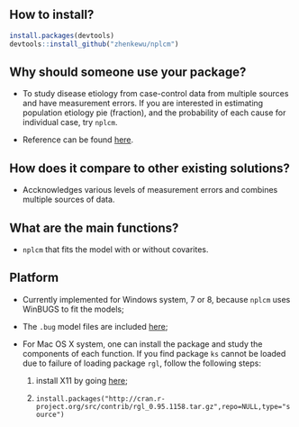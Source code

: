 How to install?
--------------
```r
install.packages(devtools)
devtools::install_github("zhenkewu/nplcm")
```

Why should someone use your package?
-------------------------------------

- To study disease etiology from case-control data from multiple sources and have measurement errors. If you are interested in estimating population etiology pie (fraction), and the probability of each cause for individual case, try `nplcm`.

- Reference can be found [here](http://arxiv.org/abs/1411.5774).

How does it compare to other existing solutions?
------------------------------------------------
- Accknowledges various levels of measurement errors and combines multiple sources
of data.

What are the main functions?
-----------------------------
- `nplcm` that fits the model with or without covarites.

Platform
---------
- Currently implemented for Windows system, 7 or 8, because `nplcm` uses WinBUGS
  to fit the models;
  
- The `.bug` model files are included [here](https://github.com/zhenkewu/bugs.models/tree/master/nplcm);

- For Mac OS X system, one can install the package and study the components of
  each function. If you find package `ks` cannot be loaded due to failure of 
  loading package `rgl`, follow the following steps:
  
    1. install X11 by going [here](http://xquartz.macosforge.org/trac/wiki/X112.7.7);
    
    2. `install.packages("http://cran.r-project.org/src/contrib/rgl_0.95.1158.tar.gz",repo=NULL,type="source")`

